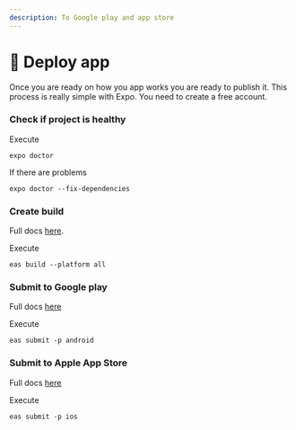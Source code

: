 ```yaml
---
description: To Google play and app store
---
```


# 🚀 Deploy app

Once you are ready on how you app works you are ready to publish it. This process is really simple with Expo. You need to create a free account.&#x20;

### Check if project is healthy

Execute&#x20;

```
expo doctor
```

If there are problems

```
expo doctor --fix-dependencies
```

### Create build

Full docs [here](https://docs.expo.dev/build/setup/).&#x20;

Execute

```
eas build --platform all
```

### Submit to Google play

Full docs [here](https://docs.expo.dev/submit/android/)

Execute

```
eas submit -p android
```

### Submit to Apple App Store

Full docs [here](https://docs.expo.dev/submit/ios/)

Execute

```
eas submit -p ios
```
